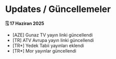 # Updates / Güncellemeler
 
**🗓 17 Haziran 2025**
- [AZE] Gunaz TV yayın linki güncellendi
- [TR]  ATV Avrupa yayın linki güncellendi
- [TR*] Yedek Tabii yayınları eklendi
- [TR*] Mor yayınlar güncellendi

